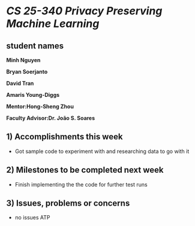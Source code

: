 # *CS 25-340 Privacy Preserving Machine Learning*

## student names
**Minh Nguyen**

**Bryan Soerjanto** 

**David Tran**

**Amaris Young-Diggs**

**Mentor:Hong-Sheng Zhou**

**Faculty Advisor:Dr. João S. Soares**

## 1) Accomplishments this week ##
   - Got sample code to experiment with and researching data to go with it

## 2) Milestones to be completed next week ##
   - Finish implementing the the code for further test runs

## 3) Issues, problems or concerns ##
   - no issues ATP
   



